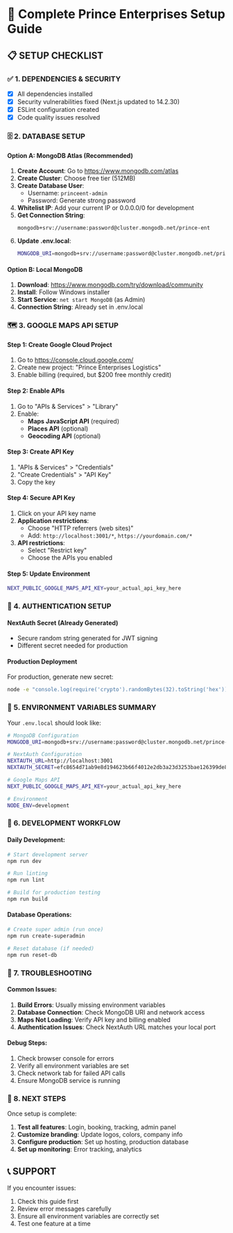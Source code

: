 # 🚀 Complete Prince Enterprises Setup Guide

## 📋 SETUP CHECKLIST

### ✅ 1. DEPENDENCIES & SECURITY
- [x] All dependencies installed
- [x] Security vulnerabilities fixed (Next.js updated to 14.2.30)
- [x] ESLint configuration created
- [x] Code quality issues resolved

### 🗄️ 2. DATABASE SETUP

#### Option A: MongoDB Atlas (Recommended)
1. **Create Account**: Go to https://www.mongodb.com/atlas
2. **Create Cluster**: Choose free tier (512MB)
3. **Create Database User**: 
   - Username: `princeent-admin`
   - Password: Generate strong password
4. **Whitelist IP**: Add your current IP or 0.0.0.0/0 for development
5. **Get Connection String**: 
   ```
   mongodb+srv://username:password@cluster.mongodb.net/prince-ent
   ```
6. **Update .env.local**:
   ```bash
   MONGODB_URI=mongodb+srv://username:password@cluster.mongodb.net/prince-ent
   ```

#### Option B: Local MongoDB
1. **Download**: https://www.mongodb.com/try/download/community
2. **Install**: Follow Windows installer
3. **Start Service**: `net start MongoDB` (as Admin)
4. **Connection String**: Already set in .env.local

### 🗺️ 3. GOOGLE MAPS API SETUP

#### Step 1: Create Google Cloud Project
1. Go to https://console.cloud.google.com/
2. Create new project: "Prince Enterprises Logistics"
3. Enable billing (required, but $200 free monthly credit)

#### Step 2: Enable APIs
1. Go to "APIs & Services" > "Library"
2. Enable:
   - **Maps JavaScript API** (required)
   - **Places API** (optional)
   - **Geocoding API** (optional)

#### Step 3: Create API Key
1. "APIs & Services" > "Credentials"
2. "Create Credentials" > "API Key"
3. Copy the key

#### Step 4: Secure API Key
1. Click on your API key name
2. **Application restrictions**:
   - Choose "HTTP referrers (web sites)"
   - Add: `http://localhost:3001/*`, `https://yourdomain.com/*`
3. **API restrictions**:
   - Select "Restrict key"
   - Choose the APIs you enabled

#### Step 5: Update Environment
```bash
NEXT_PUBLIC_GOOGLE_MAPS_API_KEY=your_actual_api_key_here
```

### 🔐 4. AUTHENTICATION SETUP

#### NextAuth Secret (Already Generated)
- Secure random string generated for JWT signing
- Different secret needed for production

#### Production Deployment
For production, generate new secret:
```bash
node -e "console.log(require('crypto').randomBytes(32).toString('hex'))"
```

### 🎯 5. ENVIRONMENT VARIABLES SUMMARY

Your `.env.local` should look like:
```bash
# MongoDB Configuration
MONGODB_URI=mongodb+srv://username:password@cluster.mongodb.net/prince-ent

# NextAuth Configuration  
NEXTAUTH_URL=http://localhost:3001
NEXTAUTH_SECRET=efc8654d71ab9e8d194623b66f4012e2db3a23d3253bae126399de8d26f5fae1

# Google Maps API
NEXT_PUBLIC_GOOGLE_MAPS_API_KEY=your_actual_api_key_here

# Environment
NODE_ENV=development
```

### 🔧 6. DEVELOPMENT WORKFLOW

#### Daily Development:
```bash
# Start development server
npm run dev

# Run linting
npm run lint

# Build for production testing
npm run build
```

#### Database Operations:
```bash
# Create super admin (run once)
npm run create-superadmin

# Reset database (if needed)
npm run reset-db
```

### 🚨 7. TROUBLESHOOTING

#### Common Issues:
1. **Build Errors**: Usually missing environment variables
2. **Database Connection**: Check MongoDB URI and network access
3. **Maps Not Loading**: Verify API key and billing enabled
4. **Authentication Issues**: Check NextAuth URL matches your local port

#### Debug Steps:
1. Check browser console for errors
2. Verify all environment variables are set
3. Check network tab for failed API calls
4. Ensure MongoDB service is running

### 🎉 8. NEXT STEPS

Once setup is complete:
1. **Test all features**: Login, booking, tracking, admin panel
2. **Customize branding**: Update logos, colors, company info
3. **Configure production**: Set up hosting, production database
4. **Set up monitoring**: Error tracking, analytics

## 📞 SUPPORT
If you encounter issues:
1. Check this guide first
2. Review error messages carefully
3. Ensure all environment variables are correctly set
4. Test one feature at a time
